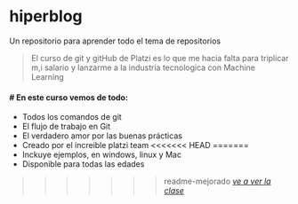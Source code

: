 # hiperblog
Un repositorio para aprender todo el tema de repositorios
>El curso de git y gitHub de Platzi es lo que me hacia falta para triplicar m,i salario y lanzarme a la industria tecnologica con Machine Learning

####  # En este curso vemos de todo:
* Todos los comandos de git
* El flujo de trabajo en Git
* El verdadero amor por las buenas prácticas
* Creado por el increible platzi team
<<<<<<< HEAD
=======
* Inckuye ejemplos, en windows, linux y Mac
* Disponible para todas las edades
>>>>>>> readme-mejorado
*[ve a ver la clase](http://https://platzi.com/clases/1557-git-github/19977-readmemd-es-una-excelente-practica/ "ve a ver la clase")*